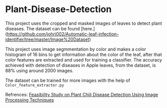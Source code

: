 # Plant-Disease-Detection

This project uses the cropped and masked images of leaves to detect plant diseases. The dataset can be found [here.] (https://github.com/johri002/Automatic-leaf-infection-identifier/tree/master/Image%20Dataset)

This project uses image segmmentation by color and makes a color histogram of 16 bins to get information about the color of the leaf, after that color features are extracted and used for training a classifier. The accuracy achieved with detection of diseases in Apple leaves, from the dataset, is 88% using around 2000 images.

The dataset can be trained for more images with the help of ```Color_feature_extractor.py```


Refrences: 
[Feasibility Study on Plant Chili Disease Detection Using Image Processing Techniques](https://ieeexplore.ieee.org/document/6169716)
